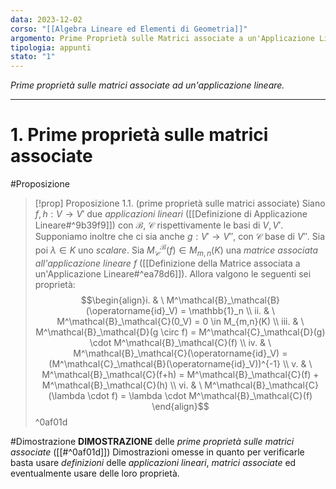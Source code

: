 ```yaml
---
data: 2023-12-02
corso: "[[Algebra Lineare ed Elementi di Geometria]]"
argomento: Prime Proprietà sulle Matrici associate a un'Applicazione Lineare
tipologia: appunti
stato: "1"
---
```

*Prime proprietà sulle matrici associate ad un'applicazione lineare.*
- - -
# 1. Prime proprietà sulle matrici associate
#Proposizione 
> [!prop] Proposizione 1.1. (prime proprietà sulle matrici associate)
> Siano $f, h: V \longrightarrow V'$ due *applicazioni lineari* ([[Definizione di Applicazione Lineare#^9b39f9]]) con $\mathcal{B}$, $\mathcal{C}$ rispettivamente le basi di $V, V'$.
> Supponiamo inoltre che ci sia anche $g: V' \longrightarrow V''$, con $\mathcal{C}$ base di $V''$. Sia poi $\lambda \in K$ uno *scalare*.
> Sia $M^{\mathcal{B}}_{\mathcal{C}}(f) \in M_{m,n}(K)$ una *matrice associata all'applicazione lineare* $f$ ([[Definizione della Matrice associata a un'Applicazione Lineare#^ea78d6]]).
> Allora valgono le seguenti sei proprietà:
> $$\begin{align}i. & \ M^\mathcal{B}_\mathcal{B}(\operatorname{id}_V) = \mathbb{1}_n \\ ii. & \ M^\mathcal{B}_\mathcal{C}(0_V) = 0 \in M_{m,n}(K) \\ iii. & \ M^\mathcal{B}_\mathcal{D}(g \circ f) = M^\mathcal{C}_\mathcal{D}(g) \cdot M^\mathcal{B}_\mathcal{C}(f) \\ iv. & \ M^\mathcal{B}_\mathcal{C}(\operatorname{id}_V) = (M^\mathcal{C}_\mathcal{B}(\operatorname{id}_V))^{-1} \\ v. & \ M^\mathcal{B}_\mathcal{C}(f+h) = M^\mathcal{B}_\mathcal{C}(f) + M^\mathcal{B}_\mathcal{C}(h) \\ vi. & \ M^\mathcal{B}_\mathcal{C}(\lambda \cdot f) = \lambda \cdot M^\mathcal{B}_\mathcal{C}(f) \end{align}$$
^0af01d

#Dimostrazione 
**DIMOSTRAZIONE** delle *prime proprietà sulle matrici associate* ([[#^0af01d]])
Dimostrazioni omesse in quanto per verificarle basta usare *definizioni* delle *applicazioni lineari*, *matrici associate* ed eventualmente usare delle loro proprietà.